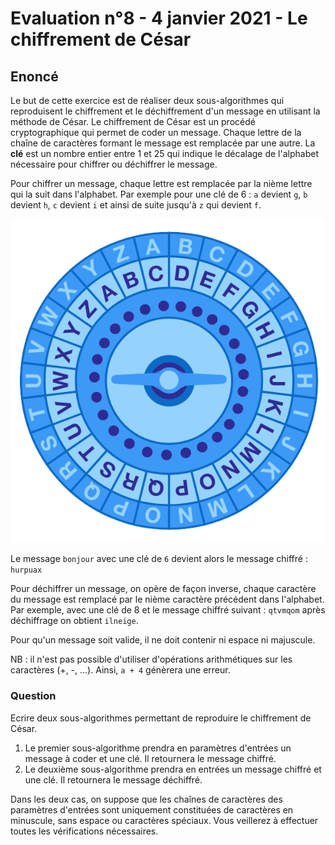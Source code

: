 # Evaluation n°8 - 4 janvier 2021 - Le chiffrement de César 

## Enoncé

Le but de cette exercice est de réaliser deux sous-algorithmes qui reproduisent le chiffrement et le déchiffrement d'un message en utilisant la méthode de César.
Le chiffrement de César est un procédé cryptographique qui permet de coder un message. Chaque lettre de la chaîne de caractères formant le message est remplacée par une autre. La **clé** est un nombre entier entre 1 et 25 qui indique le décalage de l'alphabet nécessaire pour chiffrer ou déchiffrer le message.

Pour chiffrer un message, chaque lettre est remplacée par la nième lettre qui la suit dans l'alphabet. Par exemple pour une clé de 6 : `a` devient `g`, `b` devient `h`, `c` devient `i` et ainsi de suite jusqu'à `z` qui devient `f`.

![Illustration chiffrement de César](https://github.com/CamilleSimon/algorithmique/blob/main/evaluations/letters-wheel.png)

Le message `bonjour` avec une clé de `6` devient alors le message chiffré : `hurpuax`

Pour déchiffrer un message, on opère de façon inverse, chaque caractère du message est remplacé par le nième caractère précédent dans l'alphabet. Par exemple, avec une clé de 8 et le message chiffré suivant : `qtvmqom` après déchiffrage on obtient `ilneige`.

Pour qu'un message soit valide, il ne doit contenir ni espace ni majuscule.

NB : il n'est pas possible d'utiliser d'opérations arithmétiques sur les caractères (+, -, ...). Ainsi, `a + 4` génèrera une erreur.

### Question

Ecrire deux sous-algorithmes permettant de reproduire le chiffrement de César.

1. Le premier sous-algorithme prendra en paramètres d'entrées un message à coder et une clé. Il retournera le message chiffré.  
2. Le deuxième sous-algorithme prendra en entrées un message chiffré et une clé. Il retournera le message déchiffré.

Dans les deux cas, on suppose que les chaînes de caractères des paramètres d'entrées sont uniquement constituées de caractères en minuscule, sans espace ou caractères spéciaux. Vous veillerez à effectuer toutes les vérifications nécessaires.

